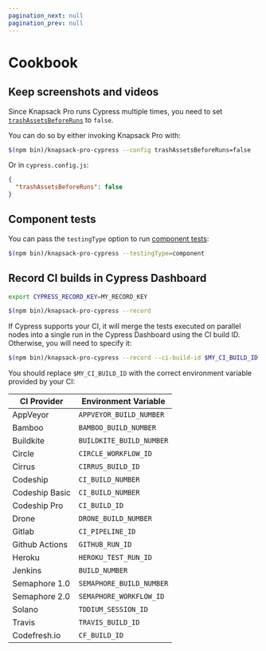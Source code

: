 ```yaml
---
pagination_next: null
pagination_prev: null
---
```


# Cookbook

## Keep screenshots and videos

Since Knapsack Pro runs Cypress multiple times, you need to set [`trashAssetsBeforeRuns`](https://docs.cypress.io/guides/references/configuration.html#Screenshots) to `false`.

You can do so by either invoking Knapsack Pro with:

```bash
$(npm bin)/knapsack-pro-cypress --config trashAssetsBeforeRuns=false
```

Or in `cypress.config.js`:

```json
{
  "trashAssetsBeforeRuns": false
}
```

## Component tests

You can pass the `testingType` option to run [component tests](https://docs.cypress.io/guides/component-testing/introduction):

```bash
$(npm bin)/knapsack-pro-cypress --testingType=component
```

## Record CI builds in Cypress Dashboard

```bash
export CYPRESS_RECORD_KEY=MY_RECORD_KEY

$(npm bin)/knapsack-pro-cypress --record
```

If Cypress supports your CI, it will merge the tests executed on parallel nodes into a single run in the Cypress Dashboard using the CI build ID. Otherwise, you will need to specify it:

```bash
$(npm bin)/knapsack-pro-cypress --record --ci-build-id $MY_CI_BUILD_ID
```

You should replace `$MY_CI_BUILD_ID` with the correct environment variable provided by your CI:

| CI Provider    | Environment Variable |
| -------------- | -------------------- |
| AppVeyor       | `APPVEYOR_BUILD_NUMBER` |
| Bamboo         | `BAMBOO_BUILD_NUMBER` |
| Buildkite      | `BUILDKITE_BUILD_NUMBER` |
| Circle         | `CIRCLE_WORKFLOW_ID` |
| Cirrus         | `CIRRUS_BUILD_ID` |
| Codeship       | `CI_BUILD_NUMBER` |
| Codeship Basic | `CI_BUILD_NUMBER` |
| Codeship Pro   | `CI_BUILD_ID` |
| Drone          | `DRONE_BUILD_NUMBER` |
| Gitlab         | `CI_PIPELINE_ID` |
| Github Actions | `GITHUB_RUN_ID` |
| Heroku         | `HEROKU_TEST_RUN_ID` |
| Jenkins        | `BUILD_NUMBER` |
| Semaphore 1.0  | `SEMAPHORE_BUILD_NUMBER` |
| Semaphore 2.0  | `SEMAPHORE_WORKFLOW_ID` |
| Solano         | `TDDIUM_SESSION_ID` |
| Travis         | `TRAVIS_BUILD_ID` |
| Codefresh.io   | `CF_BUILD_ID` |